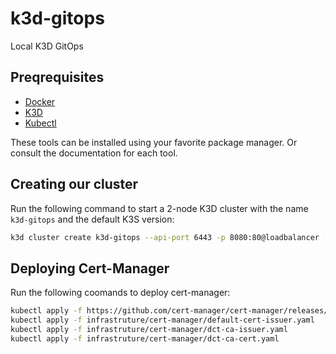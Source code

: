 # k3d-gitops
Local K3D GitOps

## Preqrequisites
- [Docker](https://www.docker.com/)
- [K3D](https://k3d.io/)
- [Kubectl](https://kubernetes.io/docs/tasks/tools/install-kubectl/)

These tools can be installed using your favorite package manager. Or consult the documentation for each tool.

## Creating our cluster
Run the following command to start a 2-node K3D cluster with the name `k3d-gitops` and the default K3S version:
```bash
k3d cluster create k3d-gitops --api-port 6443 -p 8080:80@loadbalancer -p 8443:443 --agents 2
```

## Deploying Cert-Manager
Run the following coomands to deploy cert-manager:
```bash
kubectl apply -f https://github.com/cert-manager/cert-manager/releases/download/v1.14.4/cert-manager.yaml
kubectl apply -f infrastruture/cert-manager/default-cert-issuer.yaml
kubectl apply -f infrastruture/cert-manager/dct-ca-issuer.yaml
kubectl apply -f infrastruture/cert-manager/dct-ca-cert.yaml
```


```
```
```
